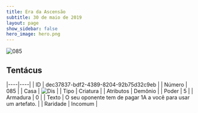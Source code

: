 ```yaml
---
title: Era da Ascensão
subtitle: 30 de maio de 2019
layout: page
show_sidebar: false
hero_image: hero.png
---
```


![085](https://cdn.keyforgegame.com/media/card_front/pt/435_085_PXMGF576XRMW_pt.png)

## Tentácus

|----|----|
| ID | dec37837-bdf2-4389-8204-92b75d32c9eb |
| Número | 085 |
| Casa | ![Dis](https://archonarcana.com/images/thumb/e/e8/Dis.png/22px-Dis.png "Dis") |
| Tipo | Criatura |
| Atributos | Demônio |
| Poder | 5 |
| Armadura | 0 |
| Texto | O seu oponente tem de pagar 1A a você para usar um artefato. |
| Raridade | Incomum |
